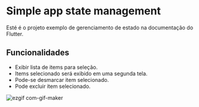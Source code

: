 # Simple app state management 

Esté é o projeto exemplo de gerenciamento de estado na documentação do Flutter.

## Funcionalidades

- Exibir lista de items para seleção.
- Items selecionado será exibido em uma segunda tela.
- Pode-se desmarcar item selecionado.
- Pode excluir item selecionado.

![ezgif com-gif-maker](https://user-images.githubusercontent.com/6609513/195074405-76adf73c-f4fa-43a4-8f05-3acf6336b4ae.gif)
